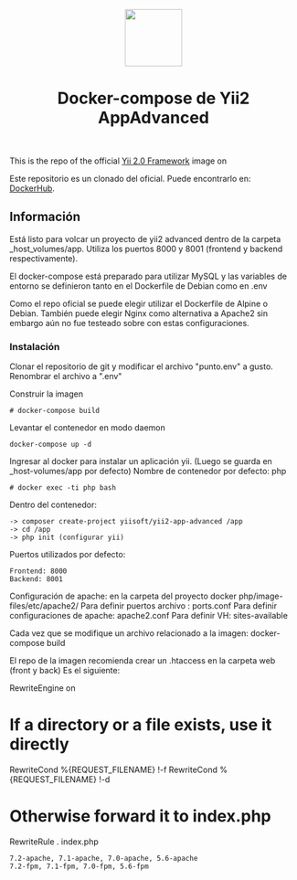 <p align="center">
    <a href="https://www.docker.com/" target="_blank">
        <img src="https://www.docker.com/sites/default/files/mono_vertical_large.png" height="100px">
    </a>
    <h1 align="center">Docker-compose de Yii2 AppAdvanced </h1>
    <br>
</p>


This is the repo of the official [Yii 2.0 Framework](http://www.yiiframework.com/) image on 

Este repositorio es un clonado del oficial. Puede encontrarlo en: [DockerHub](https://hub.docker.com/r/yiisoftware/yii2-php/). 
## Información

Está listo para volcar un proyecto de yii2 advanced dentro de la carpeta _host_volumes/app. 
Utiliza los puertos 8000 y 8001 (frontend y backend respectivamente).

El docker-compose está preparado para utilizar MySQL y las variables de entorno se definieron tanto en el Dockerfile de Debian como en .env

Como el repo oficial se puede elegir utilizar el Dockerfile de Alpine o Debian. También puede elegir Nginx como alternativa a Apache2 sin embargo aún no fue testeado sobre con estas configuraciones.


### Instalación


Clonar el repositorio de git y modificar el archivo "punto.env" a gusto. Renombrar el archivo a ".env"

Construir la imagen
```
# docker-compose build
```

Levantar el contenedor en modo daemon
```
docker-compose up -d
```

Ingresar al docker para instalar un aplicación yii. 
(Luego se guarda en _host-volumes/app por defecto)
Nombre de contenedor por defecto: php
```
# docker exec -ti php bash 
```

Dentro del contenedor:
```
-> composer create-project yiisoft/yii2-app-advanced /app
-> cd /app
-> php init (configurar yii)
```
Puertos utilizados por defecto: 
```
Frontend: 8000
Backend: 8001

```
Configuración de apache:
en la carpeta del proyecto docker php/image-files/etc/apache2/
Para definir puertos archivo : ports.conf
Para definir configuraciones de apache: apache2.conf
Para definir VH: sites-available

Cada vez que se modifique un archivo relacionado a la imagen:
docker-compose build

El repo de la imagen recomienda crear un .htaccess en la carpeta web (front y back)
Es el siguiente:

RewriteEngine on
# If a directory or a file exists, use it directly
RewriteCond %{REQUEST_FILENAME} !-f
RewriteCond %{REQUEST_FILENAME} !-d
# Otherwise forward it to index.php
RewriteRule . index.php

```
7.2-apache, 7.1-apache, 7.0-apache, 5.6-apache
7.2-fpm, 7.1-fpm, 7.0-fpm, 5.6-fpm
```

